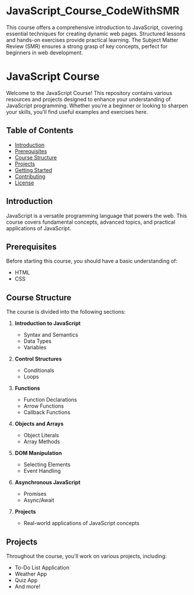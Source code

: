 # JavaScript_Course_CodeWithSMR
This course offers a comprehensive introduction to JavaScript, covering essential techniques for creating dynamic web pages. Structured lessons and hands-on exercises provide practical learning. The Subject Matter Review (SMR) ensures a strong grasp of key concepts, perfect for beginners in web development.


# JavaScript Course

Welcome to the JavaScript Course! This repository contains various resources and projects designed to enhance your understanding of JavaScript programming. Whether you're a beginner or looking to sharpen your skills, you'll find useful examples and exercises here.

## Table of Contents

- [Introduction](#introduction)
- [Prerequisites](#prerequisites)
- [Course Structure](#course-structure)
- [Projects](#projects)
- [Getting Started](#getting-started)
- [Contributing](#contributing)
- [License](#license)

## Introduction

JavaScript is a versatile programming language that powers the web. This course covers fundamental concepts, advanced topics, and practical applications of JavaScript.

## Prerequisites

Before starting this course, you should have a basic understanding of:

- HTML
- CSS

## Course Structure

The course is divided into the following sections:

1. **Introduction to JavaScript**
   - Syntax and Semantics
   - Data Types
   - Variables

2. **Control Structures**
   - Conditionals
   - Loops

3. **Functions**
   - Function Declarations
   - Arrow Functions
   - Callback Functions

4. **Objects and Arrays**
   - Object Literals
   - Array Methods

5. **DOM Manipulation**
   - Selecting Elements
   - Event Handling

6. **Asynchronous JavaScript**
   - Promises
   - Async/Await

7. **Projects**
   - Real-world applications of JavaScript concepts

## Projects

Throughout the course, you'll work on various projects, including:

- To-Do List Application
- Weather App
- Quiz App
- And more!

